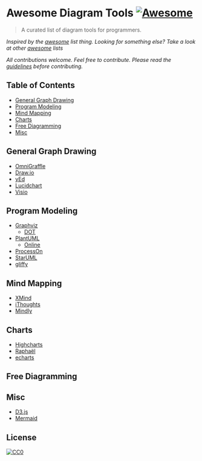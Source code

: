 # Awesome Diagram Tools  [![Awesome](https://cdn.rawgit.com/sindresorhus/awesome/d7305f38d29fed78fa85652e3a63e154dd8e8829/media/badge.svg)](https://github.com/sindresorhus/awesome)

> A curated list of diagram tools for programmers.

*Inspired by the [awesome](https://github.com/sindresorhus/awesome) list thing. Looking for something else? Take a look at other [awesome](https://github.com/sindresorhus/awesome) lists*

*All contributions welcome. Feel free to contribute. Please read the [guidelines](contributing.md) before contributing.*

## Table of Contents
- [General Graph Drawing](#general-graph-drawing)
- [Program Modeling](#program-modeling)
- [Mind Mapping](#mind-mapping)
- [Charts](#charts)
- [Free Diagramming](#free-diagramming)
- [Misc](#misc)

## General Graph Drawing

- [OmniGraffle](https://www.omnigroup.com/omnigraffle)
- [Draw.io](https://www.draw.io)
- [yEd](https://www.yworks.com/products/yed)
- [Lucidchart](https://www.lucidchart.com/)
- [Visio](https://www.microsoftstore.com/store/msusa/en_US/cat/Visio/categoryID.69407600)

## Program Modeling

- [Graphviz](http://www.graphviz.org)
    - [DOT](http://www.graphviz.org/content/dot-language)
- [PlantUML](http://plantuml.com)
    - [Online](https://www.planttext.com)
- [ProcessOn](http://www.processon.com/)
- [StarUML](http://staruml.io)
- [gliffy](https://www.gliffy.com/)

## Mind Mapping

- [XMind](http://www.xmind.net)
- [iThoughts](http://toketaware.com/ithoughts-osx)
- [Mindly](http://www.mindlyapp.com)

## Charts

- [Highcharts](http://www.highcharts.com)
- [Raphaël](https://dmitrybaranovskiy.github.io/raphael/)
- [echarts](http://echarts.baidu.com)

## Free Diagramming

## Misc

- [D3.js](https://d3js.org)
- [Mermaid](https://github.com/knsv/mermaid)

## License

[![CC0](http://mirrors.creativecommons.org/presskit/buttons/88x31/svg/cc-zero.svg)](https://creativecommons.org/publicdomain/zero/1.0/)
